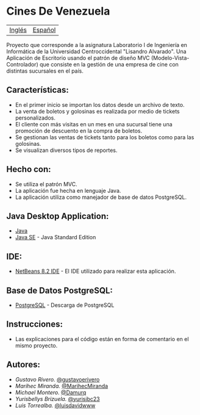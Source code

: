 # Cines De Venezuela

<table>
    <tr>
        <!-- Do not translate this table -->
        <td><a href="./README.md"> Inglés </a></td>
        <td><a href="./README-ES.md"> Español </a></td>
    </tr>
</table>


Proyecto que corresponde a la asignatura Laboratorio I de Ingeniería en Informática de la Universidad Centroccidental "Lisandro Alvarado". Una Aplicación de Escritorio usando el patrón de diseño MVC (Modelo-Vista-Controlador) que consiste en la gestión de una empresa de cine con distintas sucursales en el país.

## Características:

* En el primer inicio se importan los datos desde un archivo de texto.
* La venta de boletos y golosinas es realizada por medio de tickets personalizados.
* El cliente con más visitas en un mes en una sucursal tiene una promoción de descuento en la compra de boletos.
* Se gestionan las ventas de tickets tanto para los boletos como para las golosinas.
* Se visualizan diversos tipos de reportes.

## Hecho con:

* Se utiliza el patrón MVC.
* La aplicación fue hecha en lenguaje Java.
* La aplicación utiliza como manejador de base de datos PostgreSQL. 

## Java Desktop Application:

* [Java](https://www.java.com/es/download/)
* [Java SE](https://www.oracle.com/java/technologies/javase-downloads.html#javasejdk) - Java Standard Edition

## IDE:

* [NetBeans 8.2 IDE](https://netbeans.org/downloads/8.2/rc/) - El IDE utilizado para realizar esta aplicación.

## Base de Datos PostgreSQL:

* [PostgreSQL](https://www.postgresql.org/download/) - Descarga de PostgreSQL

## Instrucciones:

* Las explicaciones para el código están en forma de comentario en el mismo proyecto.

## Autores:

* *Gustavo Rivero.* [@gustavoerivero](https://github.com/gustavoerivero)
* *Marihec Miranda.* [@MarihecMiranda](https://github.com/MarihecMiranda)
* *Michael Montero.* [@Damurq](https://github.com/Damurq)
* *Yurisbellys Brizuela.* [@yurisjbc23](https://github.com/yurisjbc23)
* *Luis Torrealba.* [@luisdavidwww](https://github.com/luisdavidwww)
